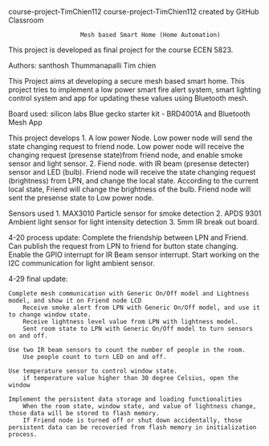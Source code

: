 
course-project-TimChien112
course-project-TimChien112 created by GitHub Classroom

                        Mesh based Smart Home (Home Automation)
This project is developed as final project for the course ECEN 5823.

 Authors: 	santhosh Thummanapalli 
			Tim chien

 This Project aims at developing a secure mesh based smart home. This project tries to implement a low power smart fire alert system, smart lighting control system and app for updating these values using Bluetooth mesh.

 Board used: silicon labs Blue gecko starter kit - BRD4001A and Bluetooth Mesh App

 This project develops	1. A low power Node.
							Low power node will send the state changing request to friend node.
							Low power node will receive the changing request (presense state)from friend node, and enable smoke sensor and light sensor.
						2. Fiend node. 
							with IR beam (presense detecter) sensor and LED (bulb).
							Friend node will receive the state changing request (brightness) from LPN, and change the local state. According to the current local state, Friend will change the brightness of the bulb.
							Friend node will sent the presense state to Low power node.
							

 Sensors used 	1. MAX3010 Particle sensor for smoke detection 
				2. APDS 9301 Ambient light sensor for light intensity detection 
				3. 5mm IR break out board.
			 
4-20 process update:
	Complete the friendship between LPN and Friend.
	Can publish the request from LPN to friend for button state changing.
	Enable the GPIO interrupt for IR Beam sensor interrupt.
	Start working on the I2C communication for light ambient sensor.
	
4-29 final update:

	Complete mesh communication with Generic On/Off model and Lightness model, and show it on Friend node LCD
		Receive smoke alert from LPN with Generic On/Off model, and use it to change window state.
		Receive lightness level value from LPN with lightness model.
		Sent room state to LPN with Generic On/Off model to turn sensors on and off.
		
	Use two IR beam sensors to count the number of people in the room.
		Use people count to turn LED on and off.
		
	Use temperature sensor to control window state.
		if temperature value higher than 30 degree Celsius, open the window
		
	Implement the persistent data storage and loading functionalities
		When the room state, window state, and value of lightness change, those data will be stored to flash memory.
		If Friend node is turned off or shut down accidentally, those persistent data can be recoveried from flash memory in initialization process.
		
	
	
